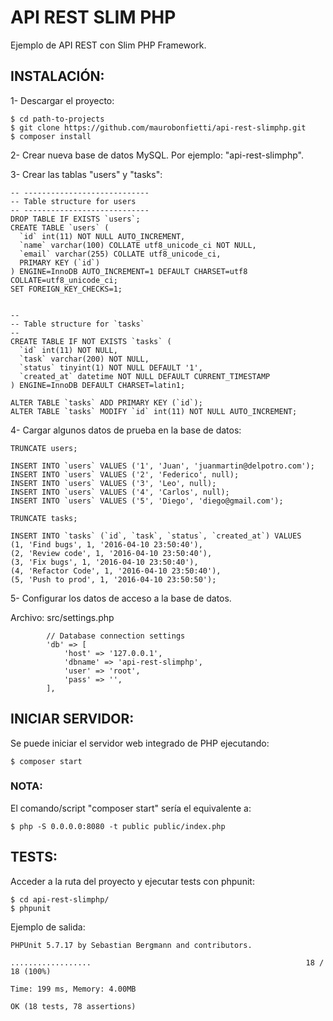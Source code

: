 # API REST SLIM PHP

Ejemplo de API REST con Slim PHP Framework.


## INSTALACIÓN:

1- Descargar el proyecto:
```
$ cd path-to-projects
$ git clone https://github.com/maurobonfietti/api-rest-slimphp.git
$ composer install
```


2- Crear nueva base de datos MySQL. Por ejemplo: "api-rest-slimphp".


3- Crear las tablas "users" y "tasks":
```
-- ----------------------------
-- Table structure for users
-- ----------------------------
DROP TABLE IF EXISTS `users`;
CREATE TABLE `users` (
  `id` int(11) NOT NULL AUTO_INCREMENT,
  `name` varchar(100) COLLATE utf8_unicode_ci NOT NULL,
  `email` varchar(255) COLLATE utf8_unicode_ci,
  PRIMARY KEY (`id`)
) ENGINE=InnoDB AUTO_INCREMENT=1 DEFAULT CHARSET=utf8 COLLATE=utf8_unicode_ci;
SET FOREIGN_KEY_CHECKS=1;


--
-- Table structure for `tasks`
--
CREATE TABLE IF NOT EXISTS `tasks` (
  `id` int(11) NOT NULL,
  `task` varchar(200) NOT NULL,
  `status` tinyint(1) NOT NULL DEFAULT '1',
  `created_at` datetime NOT NULL DEFAULT CURRENT_TIMESTAMP
) ENGINE=InnoDB DEFAULT CHARSET=latin1;
 
ALTER TABLE `tasks` ADD PRIMARY KEY (`id`);
ALTER TABLE `tasks` MODIFY `id` int(11) NOT NULL AUTO_INCREMENT;
```


4- Cargar algunos datos de prueba en la base de datos:
```
TRUNCATE users;

INSERT INTO `users` VALUES ('1', 'Juan', 'juanmartin@delpotro.com');
INSERT INTO `users` VALUES ('2', 'Federico', null);
INSERT INTO `users` VALUES ('3', 'Leo', null);
INSERT INTO `users` VALUES ('4', 'Carlos', null);
INSERT INTO `users` VALUES ('5', 'Diego', 'diego@gmail.com');

TRUNCATE tasks;

INSERT INTO `tasks` (`id`, `task`, `status`, `created_at`) VALUES
(1, 'Find bugs', 1, '2016-04-10 23:50:40'),
(2, 'Review code', 1, '2016-04-10 23:50:40'),
(3, 'Fix bugs', 1, '2016-04-10 23:50:40'),
(4, 'Refactor Code', 1, '2016-04-10 23:50:40'),
(5, 'Push to prod', 1, '2016-04-10 23:50:50');
```


5- Configurar los datos de acceso a la base de datos.

Archivo: src/settings.php
```
        // Database connection settings
        'db' => [
            'host' => '127.0.0.1',
            'dbname' => 'api-rest-slimphp',
            'user' => 'root',
            'pass' => '',
        ],
```


## INICIAR SERVIDOR:

Se puede iniciar el servidor web integrado de PHP ejecutando:
```
$ composer start
```


### NOTA:

El comando/script "composer start" sería el equivalente a:
```
$ php -S 0.0.0.0:8080 -t public public/index.php
```


## TESTS:

Acceder a la ruta del proyecto y ejecutar tests con phpunit:
```
$ cd api-rest-slimphp/
$ phpunit
```

Ejemplo de salida:
```
PHPUnit 5.7.17 by Sebastian Bergmann and contributors.

..................                                                18 / 18 (100%)

Time: 199 ms, Memory: 4.00MB

OK (18 tests, 78 assertions)
```
